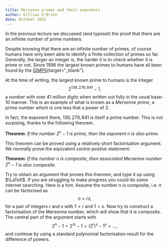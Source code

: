 ```yaml
---
title: Mersenne primes and their exponents
author: Killian O'Brien
date: October 2025
---
```


In the previous lecture we discussed (and typeset) the proof that there are an infinite number of prime numbers. 

Despite knowing that there are an infinite number of primes, of course humans have only been able to identify a finite collection of primes so far. Generally, the larger an integer is, the harder it is to check whether it is prime or not. Since 1996 the largest known primes to humans have all been found by the [GIMPS](https://www.mersenne.org/primes/){target="_blank"}.

At the time of writing, the largest known prime to humans is the integer 
$$2^{136,279,841} - 1,$$
a number with over 41 million digits when written out fully in the usual base-10 manner. This is an example of what is known as a *Mersenne prime*, a prime number which is one less that a power of $2$. 

In fact, the exponent there, $136,279,841$ is itself a prime number. This is not surpising, thanks to the following theorem. 

**Theorem**: *If the number $2^n -1$ is prime, then the exponent $n$ is also prime*. 

This theorem can be proved using a relatively short factorisation argument. We normally prove the equivalent *contra-postive* statement:

**Theorem**: *If the number $n$ is composite, then associated Mersenne number $2^n -1$ is also composite.*

Try to obtain an argument that proves this theorem, and type it up using $\LaTeX$. If you are struggling to make progress you could do some internet searching. Here is a hint. Assume the number $n$ is composite, i.e. $n$ can be factorised as 
$$n = rs,$$
for a pair of integers $r$ and $s$ with $1 \lt r$ and $1 \lt s$. 
Now try to construct a factorisation of the Mersenne number, which will show that it is composite. The central part of the argument starts with 
$$2^n - 1 = 2^{rs} - 1 = \left ( 2^r \right )^s - 1^s = \dots ,$$
and continue by using a standard polynomial factorisation result for the difference of powers. 